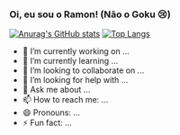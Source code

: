 ### Oi, eu sou o Ramon! (Não o Goku 😢)

[![Anurag's GitHub stats](https://github-readme-stats.vercel.app/api?username=ramonoliveira1&show_icons=true&theme=great-gatsby)](https://github.com/ramonoliveira1/github-readme-stats) 
[![Top Langs](https://github-readme-stats.vercel.app/api/top-langs/?username=ramonoliveira1&layout=donut-vertical&theme=great-gatsby)](https://github.com/ramonoliveira1/github-readme-stats)


- 🔭 I’m currently working on ...
- 🌱 I’m currently learning ...
- 👯 I’m looking to collaborate on ...
- 🤔 I’m looking for help with ...
- 💬 Ask me about ...
- 📫 How to reach me: ...
- 😄 Pronouns: ...
- ⚡ Fun fact: ...


